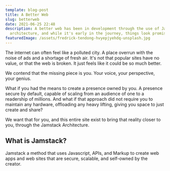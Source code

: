 ```yaml
---
template: blog-post
title: A Better Web
slug: betterweb
date: 2021-06-25 22:48
description: A better web has been in development through the use of Jamstack
  architecture, and while it's early in the journey, things look promising.
featuredImage: /assets/fredrick-tendong-hvyepjyehdq-unsplash.jpg
---
```

The internet can often feel like a polluted city. A place overrun with the noise of ads and a shortage of fresh air. It's not that popular sites have no value, or that the web is broken. It just feels like it could be so much better.

We contend that the missing piece is you. Your voice, your perspective, your genius. 

What if you had the means to create a presence owned by you. A presence secure by default, capable of scaling from an audience of one to a readership of millions. And what if that approach did not require you to maintain any hardware, offloading any heavy lifting, giving you space to just create and share?

We want that for you, and this entire site exist to bring that reality closer to you, through the Jamstack Architecture.

## What is Jamstack?

Jamstack a method that uses Javascript, APIs, and Markup to create web apps and web sites that are secure, scalable, and self-owned by the creator.